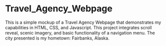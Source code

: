 # Travel_Agency_Webpage

This is a simple mockup of a Travel Agency Webpage that demonstrates my capabilities in HTML, CSS, and Javascript. This project integrates scroll reveal, scenic imagery, and basic functionality of a navigation menu. The city presented is my hometown: Fairbanks, Alaska.